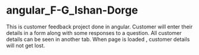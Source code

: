# angular_F-G_Ishan-Dorge
This is customer feedback project done in angular. Customer will enter their details in a form along with some responses to a question. All customer details can be seen in another tab. When page is loaded , customer details will not get lost.  
